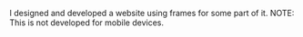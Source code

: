 I designed and developed a website using frames for some part of it. 
NOTE: This is not developed for mobile devices. 
